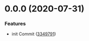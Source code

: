 # 0.0.0 (2020-07-31)


### Features

* init Commit ([3349791](https://github.com/SSSensational/custom-ui/commit/334979132a0194db45c206784dec431bbb3b70d8))



